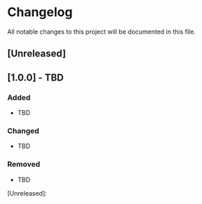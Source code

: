# Changelog
All notable changes to this project will be documented in this file.


## [Unreleased]

## [1.0.0] - TBD
### Added
- TBD

### Changed
- TBD

### Removed
- TBD

[Unreleased]: 